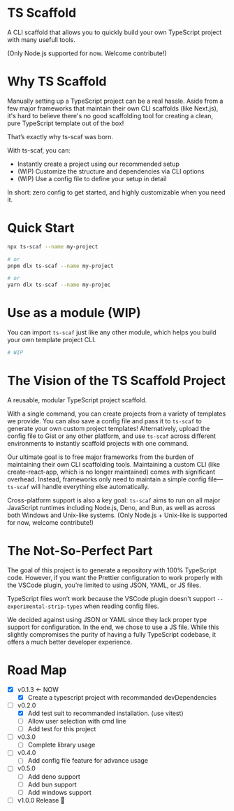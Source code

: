 # TS Scaffold
A CLI scaffold that allows you to quickly build your own TypeScript project with many usefull tools.

(Only Node.js supported for now. Welcome contribute!)

# Why TS Scaffold
Manually setting up a TypeScript project can be a real hassle. Aside from a few major frameworks that maintain their own CLI scaffolds (like Next.js), it's hard to believe there's no good scaffolding tool for creating a clean, pure TypeScript template out of the box!

That’s exactly why ts-scaf was born.

With ts-scaf, you can:
- Instantly create a project using our recommended setup
- (WIP) Customize the structure and dependencies via CLI options
- (WIP) Use a config file to define your setup in detail

In short: zero config to get started, and highly customizable when you need it.


# Quick Start
```sh
npx ts-scaf --name my-project

# or
pnpm dlx ts-scaf --name my-project

# or
yarn dlx ts-scaf --name my-projec
```

# Use as a module (WIP)
You can import `ts-scaf` just like any other module, which helps you build your own template project CLI.
```sh
# WIP
```

# The Vision of the TS Scaffold Project
A reusable, modular TypeScript project scaffold.

With a single command, you can create projects from a variety of templates we provide. You can also save a config file and pass it to `ts-scaf` to generate your own custom project templates! Alternatively, upload the config file to Gist or any other platform, and use `ts-scaf` across different environments to instantly scaffold projects with one command.

Our ultimate goal is to free major frameworks from the burden of maintaining their own CLI scaffolding tools. Maintaining a custom CLI (like create-react-app, which is no longer maintained) comes with significant overhead. Instead, frameworks only need to maintain a simple config file—`ts-scaf` will handle everything else automatically.

Cross-platform support is also a key goal: `ts-scaf` aims to run on all major JavaScript runtimes including Node.js, Deno, and Bun, as well as across both Windows and Unix-like systems. (Only Node.js + Unix-like is supported for now, welcome contribute!)

# The Not-So-Perfect Part
The goal of this project is to generate a repository with 100% TypeScript code. However, if you want the Prettier configuration to work properly with the VSCode plugin, you’re limited to using JSON, YAML, or JS files.

TypeScript files won’t work because the VSCode plugin doesn't support `--experimental-strip-types` when reading config files.

We decided against using JSON or YAML since they lack proper type support for configuration. In the end, we chose to use a JS file. While this slightly compromises the purity of having a fully TypeScript codebase, it offers a much better developer experience.

# Road Map

- [x] v0.1.3 <- NOW
  - [x] Create a typescript project with recommanded devDependencies
- [ ] v0.2.0
  - [x] Add test suit to recommanded installation. (use vitest)
  - [ ] Allow user selection with cmd line
  - [ ] Add test for this project
- [ ] v0.3.0
  - [ ] Complete library usage
- [ ] v0.4.0
  - [ ] Add config file feature for advance usage
- [ ] v0.5.0
  - [ ] Add deno support
  - [ ] Add bun support
  - [ ] Add windows support
- [ ] v1.0.0 Release 🎉
